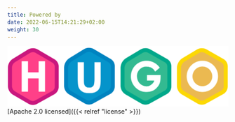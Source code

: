 ```yaml
---
title: Powered by
date: 2022-06-15T14:21:29+02:00
weight: 30
---
```

[![Hugo](logo/Hugo.svg)](https://gohugo.io "Hugo")
[Apache 2.0 licensed]({{< relref "license" >}})

